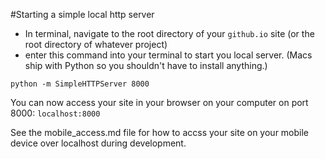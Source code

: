 #Starting a simple local http server

- In terminal, navigate to the root directory of your `github.io` site (or the root directory of whatever project)
- enter this command into your terminal to start you local server. (Macs ship with Python so you shouldn't have to install anything.) 


```
python -m SimpleHTTPServer 8000
```

You can now access your site in your browser on your computer on port 8000: `localhost:8000`

See the mobile_access.md file for how to accss your site on your mobile device over localhost during development.